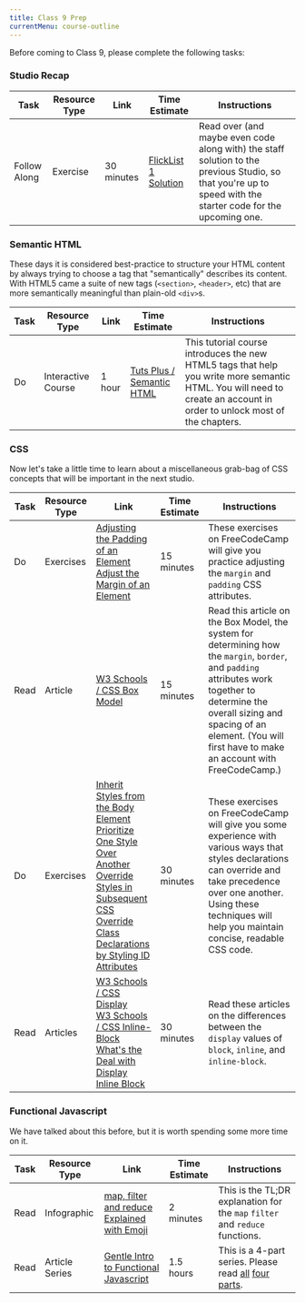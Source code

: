 ```yaml
---
title: Class 9 Prep
currentMenu: course-outline
---
```


Before coming to Class 9, please complete the following tasks:

### Studio Recap
Task | Resource Type | Link | Time Estimate | Instructions
-----|---------------|------|---------------|-------------
Follow Along | Exercise | 30 minutes | [FlickList 1 Solution](https://github.com/LaunchCodeEducation/flicklist/tree/studio1-staff-solution) | Read over (and maybe even code along with) the staff solution to the previous Studio, so that you're up to speed with the starter code for the upcoming one.


### Semantic HTML

These days it is considered best-practice to structure your HTML content by always trying to choose a tag that "semantically" describes its content. With HTML5 came a suite of new tags (`<section>`, `<header>`, etc) that are more semantically meaningful than plain-old `<div>`s.

Task | Resource Type | Link | Time Estimate | Instructions
-----|---------------|------|---------------|-------------
Do | Interactive Course | 1 hour | [Tuts Plus / Semantic HTML][semantic-tutorial] | This tutorial course introduces the new HTML5 tags that help you write more semantic HTML. You will need to create an account in order to unlock most of the chapters.

[semantic-tutorial]: http://webdesign.tutsplus.com/courses/semantic-html-how-to-structure-web-pages


### CSS

Now let's take a little time to learn about a miscellaneous grab-bag of CSS concepts that will be important in the next studio.

Task | Resource Type | Link | Time Estimate | Instructions
-----|---------------|------|---------------|-------------
Do | Exercises | [Adjusting the Padding of an Element](https://www.freecodecamp.com/challenges/adjusting-the-padding-of-an-element) <br/> [Adjust the Margin of an Element](https://www.freecodecamp.com/challenges/adjust-the-margin-of-an-element) | 15 minutes | These exercises on FreeCodeCamp will give you practice adjusting the `margin` and `padding` CSS attributes.
Read | Article | [ W3 Schools / CSS Box Model ](http://www.w3schools.com/css/css_boxmodel.asp)  | 15 minutes | Read this article on the Box Model, the system for determining how the `margin`, `border`, and `padding` attributes work together to determine the overall sizing and spacing of an element. (You will first have to make an account with FreeCodeCamp.)
Do | Exercises | [Inherit Styles from the Body Element](https://www.freecodecamp.com/challenges/inherit-styles-from-the-body-element) <br/> [Prioritize One Style Over Another](https://www.freecodecamp.com/challenges/prioritize-one-style-over-another) <br/> <a href="https://www.freecodecamp.com/challenges/override-styles-in-subsequent-css"  target="_blank">Override Styles in Subsequent CSS</a> </br> [Override Class Declarations by Styling ID Attributes](https://www.freecodecamp.com/challenges/override-class-declarations-by-styling-id-attributes) | 30 minutes | These exercises on FreeCodeCamp will give you some experience with various ways that styles declarations can override and take precedence over one another. Using these techniques will help you maintain concise, readable CSS code.
Read | Articles | [W3 Schools / CSS Display](https://www.w3schools.com/CSSref/pr_class_display.asp) <br/> [W3 Schools / CSS Inline-Block](http://www.w3schools.com/css/css_inline-block.asp) <br/> [ What's the Deal with Display Inline Block](https://designshack.net/articles/css/whats-the-deal-with-display-inline-block/) | 30 minutes | Read these articles on the differences between the `display` values of `block`, `inline`, and `inline-block`.


### Functional Javascript

We have talked about this before, but it is worth spending some more time on it.

Task | Resource Type | Link | Time Estimate | Instructions
-----|---------------|------|---------------|-------------
Read | Infographic | [map, filter and reduce Explained with Emoji][functional-emoji] | 2 minutes | This is the TL;DR explanation for the `map` `filter` and `reduce` functions.
Read | Article Series | [Gentle Intro to Functional Javascript][functional-js-1] | 1.5 hours | This is a 4-part series. Please read [all][functional-js-2] [four][functional-js-3] [parts][functional-js-4].

[functional-emoji]: https://i.redd.it/yf7rw3pjiapx.jpg
[functional-js-1]: http://jrsinclair.com/articles/2016/gentle-introduction-to-functional-javascript-intro/
[functional-js-2]: http://jrsinclair.com/articles/2016/gentle-introduction-to-functional-javascript-arrays/
[functional-js-3]: http://jrsinclair.com/articles/2016/gentle-introduction-to-functional-javascript-functions/
[functional-js-4]: http://jrsinclair.com/articles/2016/gentle-introduction-to-functional-javascript-style/
